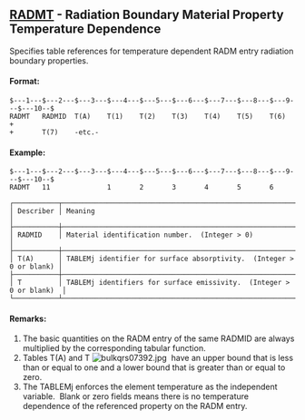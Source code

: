 ## [RADMT](https://nexus.hexagon.com/documentationcenter/bundle/MSC_Nastran_2022.4/page/Nastran_Combined_Book/qrg/bulkqrs/TOC.RADMT.xhtml) - Radiation Boundary Material Property Temperature Dependence

Specifies table references for temperature dependent RADM entry radiation boundary properties.

#### Format:

```nastran
$---1---$---2---$---3---$---4---$---5---$---6---$---7---$---8---$---9---$---10--$
RADMT   RADMID  T(A)    T(1)    T(2)    T(3)    T(4)    T(5)    T(6)    +       
+       T(7)    -etc.-                                                          
```

#### Example:

```nastran
$---1---$---2---$---3---$---4---$---5---$---6---$---7---$---8---$---9---$---10--$
RADMT   11              1       2       3       4       5       6               
```

```text
┌───────────┬──────────────────────────────────────────────────────────────────────┐
│ Describer │ Meaning                                                              │
├───────────┼──────────────────────────────────────────────────────────────────────┤
│ RADMID    │ Material identification number.  (Integer > 0)                       │
├───────────┼──────────────────────────────────────────────────────────────────────┤
│ T(A)      │ TABLEMj identifier for surface absorptivity.  (Integer > 0 or blank) │
├───────────┼──────────────────────────────────────────────────────────────────────┤
│ T         │ TABLEMj identifiers for surface emissivity.  (Integer > 0 or blank)  │
└───────────┴──────────────────────────────────────────────────────────────────────┘
```

#### Remarks:

1. The basic quantities on the RADM entry of the same RADMID are always multiplied by the corresponding tabular function.
2. Tables T(A) and T ![bulkqrs07392.jpg](https://help-be.hexagonmi.com/bundle/MSC_Nastran_2022.4/page/Nastran_Combined_Book/qrg/bulkqrs/../../../assets/bulkqrs07392.jpg?_LANG=enus)  have an upper bound that is less than or equal to one and a lower bound that is greater than or equal to zero.
3. The TABLEMj enforces the element temperature as the independent variable.  Blank or zero fields means there is no temperature dependence of the referenced property on the RADM entry.
